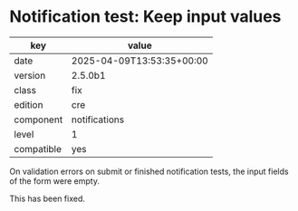 [//]: # (werk v2)
# Notification test: Keep input values

key        | value
---------- | ---
date       | 2025-04-09T13:53:35+00:00
version    | 2.5.0b1
class      | fix
edition    | cre
component  | notifications
level      | 1
compatible | yes

On validation errors on submit or finished notification tests, the input
fields of the form were empty.

This has been fixed.
